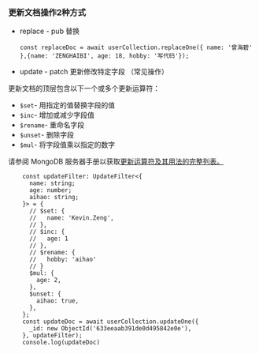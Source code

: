 ### 更新文档操作2种方式

* replace - pub 替换
  ```
  const replaceDoc = await userCollection.replaceOne({ name: '曾海碧' },{name: 'ZENGHAIBI', age: 18, hobby: '写代码'});
  ```
* update - patch 更新修改特定字段 （常见操作）


更新文档的顶层包含以下一个或多个更新运算符：

* `$set`- 用指定的值替换字段的值
* `$inc`- 增加或减少字段值
* `$rename`- 重命名字段
* `$unset`- 删除字段
* `$mul`- 将字段值乘以指定的数字

请参阅 MongoDB 服务器手册以获取[更新运算符及其用法的完整列表。](https://www.mongodb.com/docs/manual/reference/operator/update-field/)

```
    const updateFilter: UpdateFilter<{
      name: string;
      age: number;
      aihao: string;
    }> = {
      // $set: {
      //   name: 'Kevin.Zeng',
      // },
      // $inc: {
      //   age: 1
      // },
      // $rename: {
      //   hobby: 'aihao'
      // }
      $mul: {
        age: 2,
      },
      $unset: {
        aihao: true,
      },
    };
    const updateDoc = await userCollection.updateOne({
      _id: new ObjectId('633eeaab391de0d495842e0e'),
    }, updateFilter);
    console.log(updateDoc)
```
